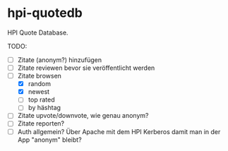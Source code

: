 # hpi-quotedb

HPI Quote Database.

TODO:

- [ ] Zitate (anonym?) hinzufügen
- [ ] Zitate reviewen bevor sie veröffentlicht werden
- [ ] Zitate browsen
  - [x] random
  - [x] newest
  - [ ] top rated
  - [ ] by häshtag
- [ ] Zitate upvote/downvote, wie genau anonym?
- [ ] Zitate reporten?
- [ ] Auth allgemein? Über Apache mit dem HPI Kerberos damit man in der App "anonym" bleibt?
